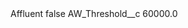 <?xml version="1.0" encoding="UTF-8"?>
<CustomMetadata xmlns="http://soap.sforce.com/2006/04/metadata" xmlns:xsi="http://www.w3.org/2001/XMLSchema-instance" xmlns:xsd="http://www.w3.org/2001/XMLSchema">
    <label>Affluent</label>
    <protected>false</protected>
    <values>
        <field>AW_Threshold__c</field>
        <value xsi:type="xsd:double">60000.0</value>
    </values>
</CustomMetadata>
